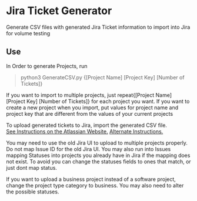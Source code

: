 # Jira Ticket Generator
Generate CSV files with generated Jira Ticket information to import into Jira for volume testing

## Use
In Order to generate Projects, run 
>python3 GenerateCSV.py {[Project Name] [Project Key] [Number of Tickets]}

If you want to import to multiple projects, just repeat{[Project Name] [Project Key] [Number of Tickets]} for each project you want.  If you want to create a new project when you import, put values for project name and project key that are different from the values of your current projects <br />

To upload generated tickets to Jira, import the generated CSV file.  
[See Instructions on the Atlassian Website.](https://support.atlassian.com/jira-cloud-administration/docs/import-data-from-a-csv-file/)
[Alternate Instructions.](https://support.atlassian.com/jira-software-cloud/docs/import-data-to-a-software-project-using-a-csv-file/) <br />

You may need to use the old Jira UI to upload to multiple projects properly.  Do not map Issue ID for the old Jira UI.   You may also run into Issues mapping Statuses into projects you already have in Jira if the mapping does not exist.  To avoid you can change the statuses fields to ones that match, or just dont map status.

If you want to upload a business project instead of a software project, change the project type category to business.  You may also need to alter the possible statuses.
